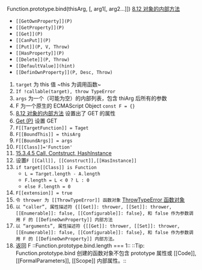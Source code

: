 Function.prototype.bind(thisArg, [, arg1[, arg2…]])
[8.12 对象的内部方法](http://yanhaijing.com/es5/#92)

- `[[GetOwnProperty]](P)`
- `[[GetProperty]](P)`
- `[[Get]](P)`
- `[[CanPut]](P)`
- `[[Put]](P, V, Throw)`
- `[[HasProperty]](P)`
- `[[Delete]](P, Throw)`
- `[[DefaultValue]](hint)`
- `[[DefinOwnProperty]](P, Desc, Throw)`

1. `target` 为 this 值 ~this 为调用函数~
2. `If !callable(target), throw TypeError`
3. `args` 为一个（可能为空）的内部列表，包含 thiArg 后所有的参数
4. F 为一个原生的 ECMAScript Object `const F = {}`
5. [8.12 对象的内部方法](http://yanhaijing.com/es5/#92) 设置出了 GET 的属性
6. [Get (P)](http://yanhaijing.com/es5/#332) 设置 GET
7. `F[[TargetFunction]] = Taget `
8. `F[[BoundThis]] = thisArg`
9. `F[[BoundArgs]] = args`
10. `F[[Class]]='Function'`
11. [15.3.4.5 Call, Contstruct, HashInstance](http://yanhaijing.com/es5/#324)
12. 设置`F [[Call]], [[Construct]],[[HasInstance]]`
13. `if target[[Class]] is Function`
    - `L = Target.length - A.length`
    - `F.length = L < 0 ? L : 0`
    - `else F.length = 0`
14. `F[[extension]] = true`
15. `令 thrower 为 [[ThrowTypeError]] 函数对象` [ThrowTypeError 函数对象](http://yanhaijing.com/es5/#242)
16. `以 “caller”, 属性描述符 {[[Get]]: thrower, [[Set]]: thrower, [[Enumerable]]: false, [[Configurable]]: false}, 和 false 作为参数调用 F 的 [[DefineOwnProperty]] 内部方法`
17. `以 “arguments”, 属性描述符 {[[Get]]: thrower, [[Set]]: thrower, [[Enumerable]]: false, [[Configurable]]: false}, 和 false 作为参数调用 F 的 [[DefineOwnProperty]] 内部方法。`
18. 返回 F
    ::Function.prototype.bind.length === 1::
    ::Tip: Function.prototype.bind 创建的函数对象不包含 prototype 属性或 [[Code]], [[FormalParameters]], [[Scope]] 内部属性。::

